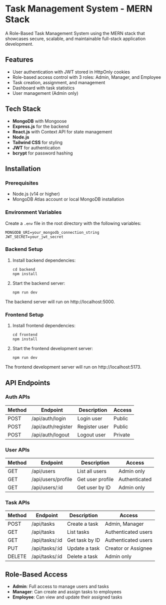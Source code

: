 # Task Management System - MERN Stack

A Role-Based Task Management System using the MERN stack that showcases secure, scalable, and maintainable full-stack application development.

## Features

- User authentication with JWT stored in HttpOnly cookies
- Role-based access control with 3 roles: Admin, Manager, and Employee
- Task creation, assignment, and management
- Dashboard with task statistics
- User management (Admin only)

## Tech Stack

- **MongoDB** with Mongoose
- **Express.js** for the backend
- **React.js** with Context API for state management
- **Node.js**
- **Tailwind CSS** for styling
- **JWT** for authentication
- **bcrypt** for password hashing

## Installation

### Prerequisites

- Node.js (v14 or higher)
- MongoDB Atlas account or local MongoDB installation

### Environment Variables

Create a `.env` file in the root directory with the following variables:

```
MONGODB_URI=your_mongodb_connection_string
JWT_SECRET=your_jwt_secret
```

### Backend Setup

1. Install backend dependencies:
   ```
   cd backend
   npm install
   ```

2. Start the backend server:
   ```
   npm run dev
   ```

The backend server will run on http://localhost:5000.

### Frontend Setup

1. Install frontend dependencies:
   ```
   cd frontend
   npm install
   ```

2. Start the frontend development server:
   ```
   npm run dev
   ```

The frontend development server will run on http://localhost:5173.

## API Endpoints

### Auth APIs

| Method | Endpoint          | Description     | Access  |
|--------|-------------------|-----------------|---------|
| POST   | /api/auth/login    | Login user      | Public  |
| POST   | /api/auth/register | Register user   | Public  |
| POST   | /api/auth/logout   | Logout user     | Private |

### User APIs

| Method | Endpoint    | Description   | Access      |
|--------|-------------|---------------|-------------|
| GET    | /api/users  | List all users | Admin only  |
| GET    | /api/users/profile | Get user profile | Authenticated |
| GET    | /api/users/:id | Get user by ID | Admin only |

### Task APIs

| Method | Endpoint        | Description      | Access                |
|--------|-----------------|------------------|----------------------|
| POST   | /api/tasks      | Create a task    | Admin, Manager       |
| GET    | /api/tasks      | List tasks       | Authenticated users  |
| GET    | /api/tasks/:id  | Get task by ID   | Authenticated users  |
| PUT    | /api/tasks/:id  | Update a task    | Creator or Assignee  |
| DELETE | /api/tasks/:id  | Delete a task    | Admin only          |

## Role-Based Access

- **Admin**: Full access to manage users and tasks
- **Manager**: Can create and assign tasks to employees
- **Employee**: Can view and update their assigned tasks 